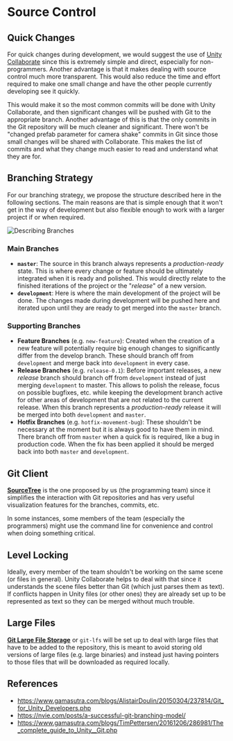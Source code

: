 # Source Control

## Quick Changes

For quick changes during development, we would suggest the use of [Unity Collaborate][collab] since this is extremely simple and direct, especially for non-programmers. Another advantage is that it makes dealing with source control much more transparent. This would also reduce the time and effort required to make one small change and have the other people currently developing see it quickly.

This would make it so the most common commits will be done with Unity Collaborate, and then significant changes will be pushed with Git to the appropriate branch. Another advantage of this is that the only commits in the Git repository will be much cleaner and significant. There won't be "changed prefab parameter for camera shake" commits in Git since those small changes will be shared with Collaborate. This makes the list of commits and what they change much easier to read and understand what they are for.

## Branching Strategy

For our branching strategy, we propose the structure described here in the following sections. The main reasons are that is simple enough that it won't get in the way of development but also flexible enough to work with a larger project if or when required.

![Describing Branches][complete_branches]

### Main Branches

- **```master```**: The source in this branch always represents a *production-ready* state. This is where every change or feature should be ultimately integrated when it is ready and polished. This would directly relate to the finished iterations of the project or the "*release*" of a new version.
- **```development```**: Here is where the main development of the project will be done. The changes made during development will be pushed here and iterated upon until they are ready to get merged into the ```master``` branch.


### Supporting Branches


- **Feature Branches** (e.g. ```new-feature```): Created when the creation of a new feature will potentially require big enough changes to significantly differ from the develop branch. These should branch off from ```development``` and merge back into ```development``` in every case. 
- **Release Branches** (e.g. ```release-0.1```): Before important releases, a new *release* branch should branch off from ```development``` instead of just merging ```development``` to master. This allows to polish the release, focus on possible bugfixes, etc. while keeping the development branch active for other areas of development that are not related to the current release. When this branch represents a *production-ready* release it will be merged into both ```development``` and ```master```.
- **Hotfix Branches** (e.g. ```hotfix-movement-bug```): These shouldn't be necessary at the moment but it is always good to have them in mind. There branch off from ```master``` when a quick fix is required, like a bug in production code. When the fix has been applied it should be merged back into both ```master``` and ```development```.

## Git Client

[**SourceTree**][sourcetree] is the one proposed by us (the programming team) since it simplifies the interaction with Git repositories and has very useful visualization features for the branches, commits, etc.

In some instances, some members of the team (especially the programmers) might use the command line for convenience and control when doing something critical.

## Level Locking

Ideally, every member of the team shouldn't be working on the same scene (or files in general). Unity Collaborate helps to deal with that since it understands the scene files better than Git (which just parses them as text). If conflicts happen in Unity files (or other ones) they are already set up to be represented as text so they can be merged without much trouble.

## Large Files

[**Git Large File Storage**][gitlfs] or ```git-lfs``` will be set up to deal with large files that have to be added to the repository, this is meant to avoid storing old versions of large files (e.g. large binaries) and instead just having pointers to those files that will be downloaded as required locally.

## References

- https://www.gamasutra.com/blogs/AlistairDoulin/20150304/237814/Git_for_Unity_Developers.php
- https://nvie.com/posts/a-successful-git-branching-model/
- https://www.gamasutra.com/blogs/TimPettersen/20161206/286981/The_complete_guide_to_Unity__Git.php

[complete_branches]: https://nvie.com/img/git-model@2x.png
[sourcetree]: https://www.sourcetreeapp.com/
[gitlfs]: https://git-lfs.github.com/
[collab]: https://unity3d.com/unity/features/collaborate
